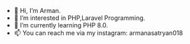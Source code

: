 - 👋 Hi, I’m Arman.
- 👀 I’m interested in PHP,Laravel Programming.
- 🌱 I’m currently learning PHP 8.0.
- 📫 You can reach me via my instagram: armanasatryan018

<!---
Arm018/Arm018 is a ✨ special ✨ repository because its `README.md` (this file) appears on your GitHub profile.
You can click the Preview link to take a look at your changes.
--->
